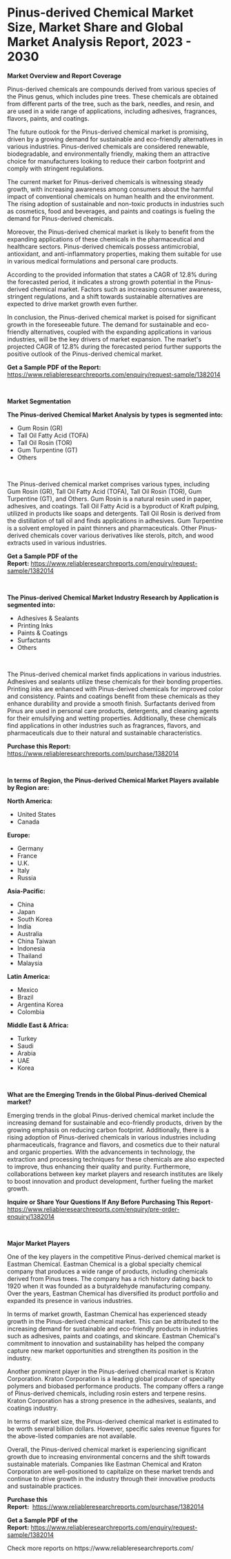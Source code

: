 <p><h1>Pinus-derived Chemical Market Size, Market Share and Global Market Analysis Report, 2023 - 2030</h1></p><p><strong>Market Overview and Report Coverage</strong></p>
<p><p>Pinus-derived chemicals are compounds derived from various species of the Pinus genus, which includes pine trees. These chemicals are obtained from different parts of the tree, such as the bark, needles, and resin, and are used in a wide range of applications, including adhesives, fragrances, flavors, paints, and coatings.</p><p>The future outlook for the Pinus-derived chemical market is promising, driven by a growing demand for sustainable and eco-friendly alternatives in various industries. Pinus-derived chemicals are considered renewable, biodegradable, and environmentally friendly, making them an attractive choice for manufacturers looking to reduce their carbon footprint and comply with stringent regulations.</p><p>The current market for Pinus-derived chemicals is witnessing steady growth, with increasing awareness among consumers about the harmful impact of conventional chemicals on human health and the environment. The rising adoption of sustainable and non-toxic products in industries such as cosmetics, food and beverages, and paints and coatings is fueling the demand for Pinus-derived chemicals.</p><p>Moreover, the Pinus-derived chemical market is likely to benefit from the expanding applications of these chemicals in the pharmaceutical and healthcare sectors. Pinus-derived chemicals possess antimicrobial, antioxidant, and anti-inflammatory properties, making them suitable for use in various medical formulations and personal care products.</p><p>According to the provided information that states a CAGR of 12.8% during the forecasted period, it indicates a strong growth potential in the Pinus-derived chemical market. Factors such as increasing consumer awareness, stringent regulations, and a shift towards sustainable alternatives are expected to drive market growth even further.</p><p>In conclusion, the Pinus-derived chemical market is poised for significant growth in the foreseeable future. The demand for sustainable and eco-friendly alternatives, coupled with the expanding applications in various industries, will be the key drivers of market expansion. The market's projected CAGR of 12.8% during the forecasted period further supports the positive outlook of the Pinus-derived chemical market.</p></p>
<p><strong>Get a Sample PDF of the Report:</strong> <a href="https://www.reliableresearchreports.com/enquiry/request-sample/1382014">https://www.reliableresearchreports.com/enquiry/request-sample/1382014</a></p>
<p>&nbsp;</p>
<p><strong>Market Segmentation</strong></p>
<p><strong>The Pinus-derived Chemical Market Analysis by types is segmented into:</strong></p>
<p><ul><li>Gum Rosin (GR)</li><li>Tall Oil Fatty Acid (TOFA)</li><li>Tall Oil Rosin (TOR)</li><li>Gum Turpentine (GT)</li><li>Others</li></ul></p>
<p>&nbsp;</p>
<p><p>The Pinus-derived chemical market comprises various types, including Gum Rosin (GR), Tall Oil Fatty Acid (TOFA), Tall Oil Rosin (TOR), Gum Turpentine (GT), and Others. Gum Rosin is a natural resin used in paper, adhesives, and coatings. Tall Oil Fatty Acid is a byproduct of Kraft pulping, utilized in products like soaps and detergents. Tall Oil Rosin is derived from the distillation of tall oil and finds applications in adhesives. Gum Turpentine is a solvent employed in paint thinners and pharmaceuticals. Other Pinus-derived chemicals cover various derivatives like sterols, pitch, and wood extracts used in various industries.</p></p>
<p><strong>Get a Sample PDF of the Report:</strong>&nbsp;<a href="https://www.reliableresearchreports.com/enquiry/request-sample/1382014">https://www.reliableresearchreports.com/enquiry/request-sample/1382014</a></p>
<p>&nbsp;</p>
<p><strong>The Pinus-derived Chemical Market Industry Research by Application is segmented into:</strong></p>
<p><ul><li>Adhesives & Sealants</li><li>Printing Inks</li><li>Paints & Coatings</li><li>Surfactants</li><li>Others</li></ul></p>
<p>&nbsp;</p>
<p><p>The Pinus-derived chemical market finds applications in various industries. Adhesives and sealants utilize these chemicals for their bonding properties. Printing inks are enhanced with Pinus-derived chemicals for improved color and consistency. Paints and coatings benefit from these chemicals as they enhance durability and provide a smooth finish. Surfactants derived from Pinus are used in personal care products, detergents, and cleaning agents for their emulsifying and wetting properties. Additionally, these chemicals find applications in other industries such as fragrances, flavors, and pharmaceuticals due to their natural and sustainable characteristics.</p></p>
<p><strong>Purchase this Report:</strong>&nbsp; <a href="https://www.reliableresearchreports.com/purchase/1382014">https://www.reliableresearchreports.com/purchase/1382014</a></p>
<p>&nbsp;</p>
<p><strong>In terms of Region, the Pinus-derived Chemical Market Players available by Region are:</strong></p>
<p>
    <p> <strong> North America: </strong>
        <ul>
            <li>United States</li>
            <li>Canada</li>
        </ul>
        </p> 
    <p> <strong> Europe: </strong>
        <ul>
            <li>Germany</li>
            <li>France</li>
            <li>U.K.</li>
            <li>Italy</li>
            <li>Russia</li>
        </ul>
        </p> 
    <p> <strong> Asia-Pacific: </strong>
        <ul>
            <li>China</li>
            <li>Japan</li>
            <li>South Korea</li>
            <li>India</li>
            <li>Australia</li>
            <li>China Taiwan</li>
            <li>Indonesia</li>
            <li>Thailand</li>
            <li>Malaysia</li>
        </ul>
        </p> 
    <p> <strong> Latin America: </strong>
        <ul>
            <li>Mexico</li>
            <li>Brazil</li>
            <li>Argentina Korea</li>
            <li>Colombia</li>
        </ul>
        </p> 
    <p> <strong> Middle East & Africa: </strong>
        <ul>
            <li>Turkey</li>
            <li>Saudi</li>
            <li>Arabia</li>
            <li>UAE</li>
            <li>Korea</li>
        </ul>
    </p>
    </p>
<p>&nbsp;</p>
<p><strong>What are the Emerging Trends in the Global Pinus-derived Chemical market?</strong></p>
<p><p>Emerging trends in the global Pinus-derived chemical market include the increasing demand for sustainable and eco-friendly products, driven by the growing emphasis on reducing carbon footprint. Additionally, there is a rising adoption of Pinus-derived chemicals in various industries including pharmaceuticals, fragrance and flavors, and cosmetics due to their natural and organic properties. With the advancements in technology, the extraction and processing techniques for these chemicals are also expected to improve, thus enhancing their quality and purity. Furthermore, collaborations between key market players and research institutes are likely to boost innovation and product development, further fueling the market growth.</p></p>
<p><strong>Inquire or Share Your Questions If Any Before Purchasing This Report</strong>- <a href="https://www.reliableresearchreports.com/enquiry/pre-order-enquiry/1382014">https://www.reliableresearchreports.com/enquiry/pre-order-enquiry/1382014</a></p>
<p>&nbsp;</p>
<p><strong>Major Market Players</strong></p>
<p><p>One of the key players in the competitive Pinus-derived chemical market is Eastman Chemical. Eastman Chemical is a global specialty chemical company that produces a wide range of products, including chemicals derived from Pinus trees. The company has a rich history dating back to 1920 when it was founded as a butyraldehyde manufacturing company. Over the years, Eastman Chemical has diversified its product portfolio and expanded its presence in various industries.</p><p>In terms of market growth, Eastman Chemical has experienced steady growth in the Pinus-derived chemical market. This can be attributed to the increasing demand for sustainable and eco-friendly products in industries such as adhesives, paints and coatings, and skincare. Eastman Chemical's commitment to innovation and sustainability has helped the company capture new market opportunities and strengthen its position in the industry.</p><p>Another prominent player in the Pinus-derived chemical market is Kraton Corporation. Kraton Corporation is a leading global producer of specialty polymers and biobased performance products. The company offers a range of Pinus-derived chemicals, including rosin esters and terpene resins. Kraton Corporation has a strong presence in the adhesives, sealants, and coatings industry.</p><p>In terms of market size, the Pinus-derived chemical market is estimated to be worth several billion dollars. However, specific sales revenue figures for the above-listed companies are not available.</p><p>Overall, the Pinus-derived chemical market is experiencing significant growth due to increasing environmental concerns and the shift towards sustainable materials. Companies like Eastman Chemical and Kraton Corporation are well-positioned to capitalize on these market trends and continue to drive growth in the industry through their innovative products and sustainable practices.</p></p>
<p><strong>Purchase this Report:</strong>&nbsp;&nbsp;<a href="https://www.reliableresearchreports.com/purchase/1382014">https://www.reliableresearchreports.com/purchase/1382014</a></p>
<p></p>
<p><strong>Get a Sample PDF of the Report:</strong>&nbsp;<a href="https://www.reliableresearchreports.com/enquiry/request-sample/1382014">https://www.reliableresearchreports.com/enquiry/request-sample/1382014</a></p>
<p>Check more reports on https://www.reliableresearchreports.com/</p>